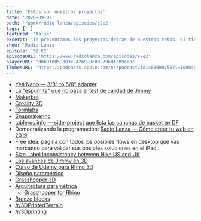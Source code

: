 ```yaml
---
title: 'Estos son nuestros proyectos'
date: '2020-09-02'
path: '/work/radio-lanza/episodes/s2e2'
tags: ['']
featured: 'false'
excerpt: 'Te presentamos los proyectos detrás de nuestros retos. Si tienes curiosidad sobre modelado 3D o estás pensando en optimizar tus flujos de trabajo en un tablet, entonces este es tu episodio.'
show: 'Radio Lanza'
episode: 'S2:E2'
episodeURL: 'https://www.radiolanza.com/episodes/s2e2'
playerURL: 'd0b9f005-803c-42b9-8c08-7960fc89ae8c'
iTunesURL: 'https://podcasts.apple.com/es/podcast/id1468000755?i=1000489819023'
---
```


- [Yeti Nano — 3/8" to 5/8" adapter](https://www.bluemic.com/en-us/products/yeti-nano/)
- [La "espumita" que no pasa el test de calidad de Jimmy](https://www.amazon.es/dp/B078RD9HJM/)
- [Makerbot](https://www.instagram.com/makerbot/)
- [Creality 3D](https://www.instagram.com/creality3d/)
- [Formlabs](https://www.instagram.com/formlabs/)
- [Snapmakerinc](https://www.instagram.com/snapmakerinc/)
- [tableros.info — side-project que lista las canchas de basket en DF](http://tableros.info)
- Democratizando la programación: [Radio Lanza — Cómo crear tu web en 2019](https://www.radiolanza.com/episodes/10)
- Free idea: página con todos los posibles flows en desktop que vas marcando para validar sus posibles soluciones en el iPad.
- [Size Label Inconsistency between Nike US and UK](https://www.reddit.com/r/Sneakers/comments/ah32rg/size_label_inconsistency_between_nike_us_and_uk/)
- [Los avances de Jimmy en 3D]()
- [Curso de Udemy para Rhino 3D](https://www.udemy.com/course/rhino-3d-tutorials-from-beginner-level-to-advanced-level/)
- [Diseño paramétrico](https://en.wikipedia.org/wiki/Parametric_design)
- [Grasshopper 3D](https://www.grasshopper3d.com/)
- [Arquitectura paramétrica](https://www.instagram.com/parametric.architecture/)
  - [Grasshopper for Rhino](https://www.instagram.com/grasshopper4rhino/)
- [Breeze blocks](https://www.instagram.com/cubicproducts/)
- [/r/3DPrintedTerrain](https://www.reddit.com/r/3DPrintedTerrain/)
- [/r/3Dprinting](https://www.reddit.com/r/3Dprinting/)
